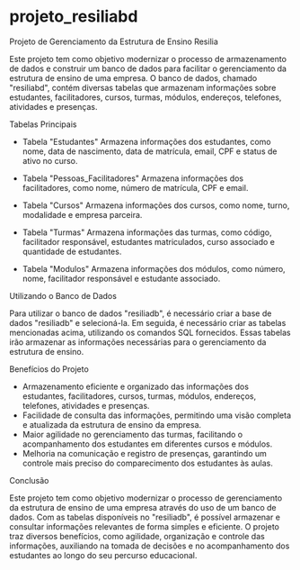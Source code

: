 # projeto_resiliabd

Projeto de Gerenciamento da Estrutura de Ensino Resilia

Este projeto tem como objetivo modernizar o processo de armazenamento de dados e construir um banco de dados para facilitar o gerenciamento da estrutura de ensino de uma empresa. O banco de dados, chamado "resiliabd", contém diversas tabelas que armazenam informações sobre estudantes, facilitadores, cursos, turmas, módulos, endereços, telefones, atividades e presenças.

Tabelas Principais

- Tabela "Estudantes"
Armazena informações dos estudantes, como nome, data de nascimento, data de matrícula, email, CPF e status de ativo no curso.

- Tabela "Pessoas_Facilitadores"
Armazena informações dos facilitadores, como nome, número de matrícula, CPF e email.

- Tabela "Cursos"
Armazena informações dos cursos, como nome, turno, modalidade e empresa parceira.

- Tabela "Turmas"
Armazena informações das turmas, como código, facilitador responsável, estudantes matriculados, curso associado e quantidade de estudantes.

- Tabela "Modulos"
Armazena informações dos módulos, como número, nome, facilitador responsável e estudante associado.

Utilizando o Banco de Dados

Para utilizar o banco de dados "resiliadb", é necessário criar a base de dados "resiliadb" e selecioná-la. Em seguida, é necessário criar as tabelas mencionadas acima, utilizando os comandos SQL fornecidos. Essas tabelas irão armazenar as informações necessárias para o gerenciamento da estrutura de ensino.

Benefícios do Projeto

- Armazenamento eficiente e organizado das informações dos estudantes, facilitadores, cursos, turmas, módulos, endereços, telefones, atividades e presenças.
- Facilidade de consulta das informações, permitindo uma visão completa e atualizada da estrutura de ensino da empresa.
- Maior agilidade no gerenciamento das turmas, facilitando o acompanhamento dos estudantes em diferentes cursos e módulos.
- Melhoria na comunicação e registro de presenças, garantindo um controle mais preciso do comparecimento dos estudantes às aulas.

Conclusão

Este projeto tem como objetivo modernizar o processo de gerenciamento da estrutura de ensino de uma empresa através do uso de um banco de dados. Com as tabelas disponíveis no "resiliadb", é possível armazenar e consultar informações relevantes de forma simples e eficiente. O projeto traz diversos benefícios, como agilidade, organização e controle das informações, auxiliando na tomada de decisões e no acompanhamento dos estudantes ao longo do seu percurso educacional.